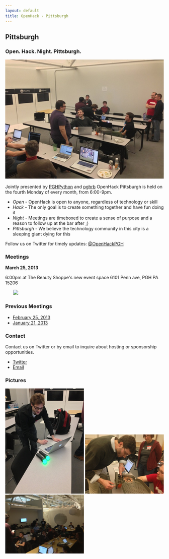 ```yaml
---
layout: default
title: OpenHack - Pittsburgh
---
```


## Pittsburgh

### Open. Hack. Night. Pittsburgh.

![January 2013 OpenHackPGH](/pittsburgh/images/2013-01/general-talking.jpg)

Jointly presented by [PGHPython](http://pghpython.org/) and [pghrb](http://pghrb.org)
OpenHack Pittsburgh is held on the fourth Monday of every month, from 6:00-9pm.

- *Open* - OpenHack is open to anyone, regardless of technology or skill
- *Hack* - The only goal is to create something together and have fun doing it
- *Night* - Meetings are timeboxed to create a sense of purpose and a reason to follow up at the bar after ;)
- *Pittsburgh* - We believe the technology community in this city is a sleeping giant dying for this

Follow us on Twitter for timely updates: [@OpenHackPGH](http://twitter.com/OpenHackPGH)

### Meetings

**March 25, 2013**

6:00pm at The Beauty Shoppe's new event space 6101 Penn ave, PGH PA 15206

<a href="http://www.showclix.com/events/16623" border="0" style="text-decoration:none;padding-left:25px;"><img src="https://s3.amazonaws.com/sc-img/t05.gif" /></a>

### Previous Meetings

- [February 25, 2013](#)
- [January 21, 2013](http://www.meetup.com/pittsburgh-ruby/events/96033112/)

### Contact

Contact us on Twitter or by email to inquire about hosting or sponsorship opportunities.

- [Twitter](http://twitter.com/OpenHackPGH)
- [Email](mailto:justin.x.reese+OpenHack@gmail.com)

### Pictures
<img src="/pittsburgh/images/2013-01/hacking-ps-move.jpg" alt="Hacking PS Move controllers" width="250px">
<img src="/pittsburgh/images/2013-01/whit-coin-counter.jpg" alt="Chad's mechanical coin counter" width="250px">
<img src="/pittsburgh/images/2013-01/dan-addressing-crowd.jpg" alt="Addressing the Crowd" width="250px">
